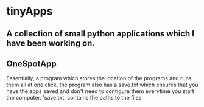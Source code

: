 # tinyApps
A collection of small python applications which I have been working on.
---
## OneSpotApp
Essentially, a program which stores the location of the programs and runs them all at one click, the program also has a save.txt which ensures that you have the apps saved and don't need to configure them everytime you start the computer.
'save.txt' contains the paths to the files.
